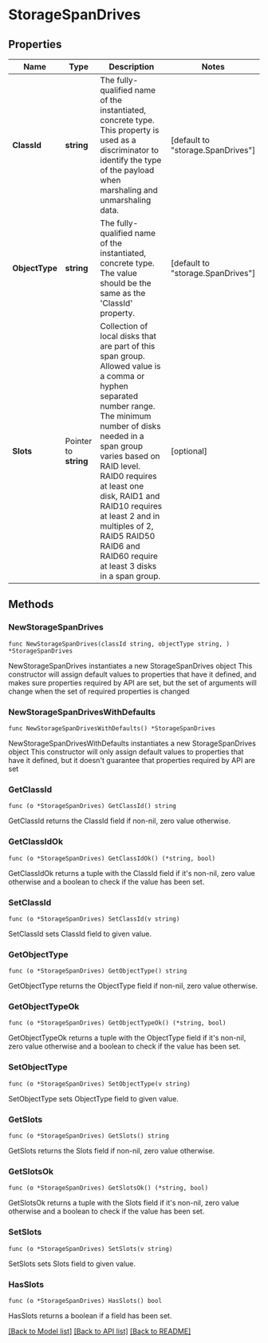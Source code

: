 # StorageSpanDrives

## Properties

Name | Type | Description | Notes
------------ | ------------- | ------------- | -------------
**ClassId** | **string** | The fully-qualified name of the instantiated, concrete type. This property is used as a discriminator to identify the type of the payload when marshaling and unmarshaling data. | [default to "storage.SpanDrives"]
**ObjectType** | **string** | The fully-qualified name of the instantiated, concrete type. The value should be the same as the &#39;ClassId&#39; property. | [default to "storage.SpanDrives"]
**Slots** | Pointer to **string** | Collection of local disks that are part of this span group. Allowed value is a comma or hyphen separated number range. The minimum number of disks needed in a span group varies based on RAID level. RAID0 requires at least one disk, RAID1 and RAID10 requires at least 2 and in multiples of 2, RAID5 RAID50 RAID6 and RAID60 require at least 3 disks in a span group. | [optional] 

## Methods

### NewStorageSpanDrives

`func NewStorageSpanDrives(classId string, objectType string, ) *StorageSpanDrives`

NewStorageSpanDrives instantiates a new StorageSpanDrives object
This constructor will assign default values to properties that have it defined,
and makes sure properties required by API are set, but the set of arguments
will change when the set of required properties is changed

### NewStorageSpanDrivesWithDefaults

`func NewStorageSpanDrivesWithDefaults() *StorageSpanDrives`

NewStorageSpanDrivesWithDefaults instantiates a new StorageSpanDrives object
This constructor will only assign default values to properties that have it defined,
but it doesn't guarantee that properties required by API are set

### GetClassId

`func (o *StorageSpanDrives) GetClassId() string`

GetClassId returns the ClassId field if non-nil, zero value otherwise.

### GetClassIdOk

`func (o *StorageSpanDrives) GetClassIdOk() (*string, bool)`

GetClassIdOk returns a tuple with the ClassId field if it's non-nil, zero value otherwise
and a boolean to check if the value has been set.

### SetClassId

`func (o *StorageSpanDrives) SetClassId(v string)`

SetClassId sets ClassId field to given value.


### GetObjectType

`func (o *StorageSpanDrives) GetObjectType() string`

GetObjectType returns the ObjectType field if non-nil, zero value otherwise.

### GetObjectTypeOk

`func (o *StorageSpanDrives) GetObjectTypeOk() (*string, bool)`

GetObjectTypeOk returns a tuple with the ObjectType field if it's non-nil, zero value otherwise
and a boolean to check if the value has been set.

### SetObjectType

`func (o *StorageSpanDrives) SetObjectType(v string)`

SetObjectType sets ObjectType field to given value.


### GetSlots

`func (o *StorageSpanDrives) GetSlots() string`

GetSlots returns the Slots field if non-nil, zero value otherwise.

### GetSlotsOk

`func (o *StorageSpanDrives) GetSlotsOk() (*string, bool)`

GetSlotsOk returns a tuple with the Slots field if it's non-nil, zero value otherwise
and a boolean to check if the value has been set.

### SetSlots

`func (o *StorageSpanDrives) SetSlots(v string)`

SetSlots sets Slots field to given value.

### HasSlots

`func (o *StorageSpanDrives) HasSlots() bool`

HasSlots returns a boolean if a field has been set.


[[Back to Model list]](../README.md#documentation-for-models) [[Back to API list]](../README.md#documentation-for-api-endpoints) [[Back to README]](../README.md)


